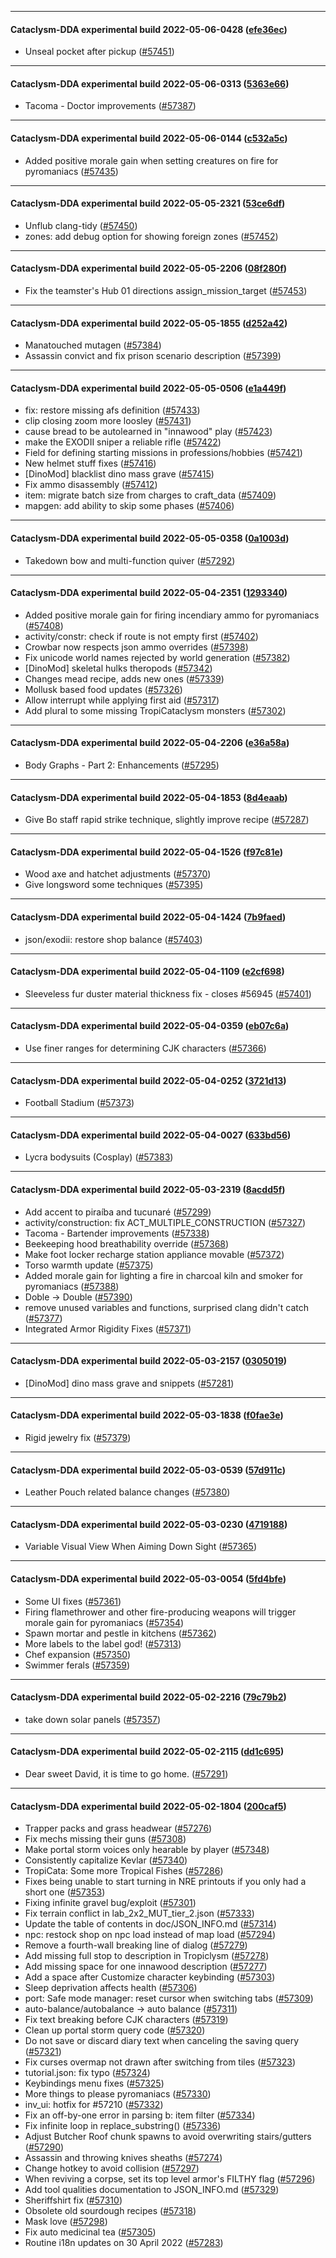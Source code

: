 
---

#### Cataclysm-DDA experimental build 2022-05-06-0428 ([efe36ec](https://github.com/CleverRaven/Cataclysm-DDA/releases/tag/cdda-experimental-2022-05-06-0428))

* Unseal pocket after pickup ([#57451](https://github.com/CleverRaven/Cataclysm-DDA/pull/57451))

---

#### Cataclysm-DDA experimental build 2022-05-06-0313 ([5363e66](https://github.com/CleverRaven/Cataclysm-DDA/releases/tag/cdda-experimental-2022-05-06-0313))

* Tacoma - Doctor improvements ([#57387](https://github.com/CleverRaven/Cataclysm-DDA/pull/57387))

---

#### Cataclysm-DDA experimental build 2022-05-06-0144 ([c532a5c](https://github.com/CleverRaven/Cataclysm-DDA/releases/tag/cdda-experimental-2022-05-06-0144))

* Added positive morale gain when setting creatures on fire for pyromaniacs ([#57435](https://github.com/CleverRaven/Cataclysm-DDA/pull/57435))

---

#### Cataclysm-DDA experimental build 2022-05-05-2321 ([53ce6df](https://github.com/CleverRaven/Cataclysm-DDA/releases/tag/cdda-experimental-2022-05-05-2321))

* Unflub clang-tidy ([#57450](https://github.com/CleverRaven/Cataclysm-DDA/pull/57450))
* zones: add debug option for showing foreign zones ([#57452](https://github.com/CleverRaven/Cataclysm-DDA/pull/57452))

---

#### Cataclysm-DDA experimental build 2022-05-05-2206 ([08f280f](https://github.com/CleverRaven/Cataclysm-DDA/releases/tag/cdda-experimental-2022-05-05-2206))

* Fix the teamster's Hub 01 directions assign_mission_target ([#57453](https://github.com/CleverRaven/Cataclysm-DDA/pull/57453))

---

#### Cataclysm-DDA experimental build 2022-05-05-1855 ([d252a42](https://github.com/CleverRaven/Cataclysm-DDA/releases/tag/cdda-experimental-2022-05-05-1855))

* Manatouched mutagen ([#57384](https://github.com/CleverRaven/Cataclysm-DDA/pull/57384))
* Assassin convict and fix prison scenario description ([#57399](https://github.com/CleverRaven/Cataclysm-DDA/pull/57399))

---

#### Cataclysm-DDA experimental build 2022-05-05-0506 ([e1a449f](https://github.com/CleverRaven/Cataclysm-DDA/releases/tag/cdda-experimental-2022-05-05-0506))

* fix: restore missing afs definition ([#57433](https://github.com/CleverRaven/Cataclysm-DDA/pull/57433))
* clip closing zoom more loosley ([#57431](https://github.com/CleverRaven/Cataclysm-DDA/pull/57431))
* cause bread to be autolearned in "innawood" play ([#57423](https://github.com/CleverRaven/Cataclysm-DDA/pull/57423))
* make the EXODII sniper a reliable rifle ([#57422](https://github.com/CleverRaven/Cataclysm-DDA/pull/57422))
* Field for defining starting missions in professions/hobbies ([#57421](https://github.com/CleverRaven/Cataclysm-DDA/pull/57421))
* New helmet stuff fixes ([#57416](https://github.com/CleverRaven/Cataclysm-DDA/pull/57416))
* [DinoMod] blacklist dino mass grave ([#57415](https://github.com/CleverRaven/Cataclysm-DDA/pull/57415))
* Fix ammo disassembly ([#57412](https://github.com/CleverRaven/Cataclysm-DDA/pull/57412))
* item: migrate batch size from charges to craft_data ([#57409](https://github.com/CleverRaven/Cataclysm-DDA/pull/57409))
* mapgen: add ability to skip some phases ([#57406](https://github.com/CleverRaven/Cataclysm-DDA/pull/57406))

---

#### Cataclysm-DDA experimental build 2022-05-05-0358 ([0a1003d](https://github.com/CleverRaven/Cataclysm-DDA/releases/tag/cdda-experimental-2022-05-05-0358))

* Takedown bow and multi-function quiver ([#57292](https://github.com/CleverRaven/Cataclysm-DDA/pull/57292))

---

#### Cataclysm-DDA experimental build 2022-05-04-2351 ([1293340](https://github.com/CleverRaven/Cataclysm-DDA/releases/tag/cdda-experimental-2022-05-04-2351))

* Added positive morale gain for firing incendiary ammo for pyromaniacs ([#57408](https://github.com/CleverRaven/Cataclysm-DDA/pull/57408))
* activity/constr: check if route is not empty first ([#57402](https://github.com/CleverRaven/Cataclysm-DDA/pull/57402))
* Crowbar now respects json ammo overrides ([#57398](https://github.com/CleverRaven/Cataclysm-DDA/pull/57398))
* Fix unicode world names rejected by world generation ([#57382](https://github.com/CleverRaven/Cataclysm-DDA/pull/57382))
* [DinoMod] skeletal hulks theropods ([#57342](https://github.com/CleverRaven/Cataclysm-DDA/pull/57342))
* Changes mead recipe, adds new ones ([#57339](https://github.com/CleverRaven/Cataclysm-DDA/pull/57339))
* Mollusk based food updates ([#57326](https://github.com/CleverRaven/Cataclysm-DDA/pull/57326))
* Allow interrupt while applying first aid ([#57317](https://github.com/CleverRaven/Cataclysm-DDA/pull/57317))
* Add plural to some missing TropiCataclysm monsters ([#57302](https://github.com/CleverRaven/Cataclysm-DDA/pull/57302))

---

#### Cataclysm-DDA experimental build 2022-05-04-2206 ([e36a58a](https://github.com/CleverRaven/Cataclysm-DDA/releases/tag/cdda-experimental-2022-05-04-2206))

* Body Graphs - Part 2: Enhancements ([#57295](https://github.com/CleverRaven/Cataclysm-DDA/pull/57295))

---

#### Cataclysm-DDA experimental build 2022-05-04-1853 ([8d4eaab](https://github.com/CleverRaven/Cataclysm-DDA/releases/tag/cdda-experimental-2022-05-04-1853))

* Give Bo staff rapid strike technique, slightly improve recipe ([#57287](https://github.com/CleverRaven/Cataclysm-DDA/pull/57287))

---

#### Cataclysm-DDA experimental build 2022-05-04-1526 ([f97c81e](https://github.com/CleverRaven/Cataclysm-DDA/releases/tag/cdda-experimental-2022-05-04-1526))

* Wood axe and hatchet adjustments ([#57370](https://github.com/CleverRaven/Cataclysm-DDA/pull/57370))
* Give longsword some techniques ([#57395](https://github.com/CleverRaven/Cataclysm-DDA/pull/57395))

---

#### Cataclysm-DDA experimental build 2022-05-04-1424 ([7b9faed](https://github.com/CleverRaven/Cataclysm-DDA/releases/tag/cdda-experimental-2022-05-04-1424))

* json/exodii: restore shop balance ([#57403](https://github.com/CleverRaven/Cataclysm-DDA/pull/57403))

---

#### Cataclysm-DDA experimental build 2022-05-04-1109 ([e2cf698](https://github.com/CleverRaven/Cataclysm-DDA/releases/tag/cdda-experimental-2022-05-04-1109))

* Sleeveless fur duster material thickness fix - closes #56945 ([#57401](https://github.com/CleverRaven/Cataclysm-DDA/pull/57401))

---

#### Cataclysm-DDA experimental build 2022-05-04-0359 ([eb07c6a](https://github.com/CleverRaven/Cataclysm-DDA/releases/tag/cdda-experimental-2022-05-04-0359))

* Use finer ranges for determining CJK characters ([#57366](https://github.com/CleverRaven/Cataclysm-DDA/pull/57366))

---

#### Cataclysm-DDA experimental build 2022-05-04-0252 ([3721d13](https://github.com/CleverRaven/Cataclysm-DDA/releases/tag/cdda-experimental-2022-05-04-0252))

* Football Stadium ([#57373](https://github.com/CleverRaven/Cataclysm-DDA/pull/57373))

---

#### Cataclysm-DDA experimental build 2022-05-04-0027 ([633bd56](https://github.com/CleverRaven/Cataclysm-DDA/releases/tag/cdda-experimental-2022-05-04-0027))

* Lycra bodysuits (Cosplay) ([#57383](https://github.com/CleverRaven/Cataclysm-DDA/pull/57383))

---

#### Cataclysm-DDA experimental build 2022-05-03-2319 ([8acdd5f](https://github.com/CleverRaven/Cataclysm-DDA/releases/tag/cdda-experimental-2022-05-03-2319))

* Add accent to piraíba and tucunaré ([#57299](https://github.com/CleverRaven/Cataclysm-DDA/pull/57299))
* activity/construction: fix ACT_MULTIPLE_CONSTRUCTION ([#57327](https://github.com/CleverRaven/Cataclysm-DDA/pull/57327))
* Tacoma - Bartender improvements ([#57338](https://github.com/CleverRaven/Cataclysm-DDA/pull/57338))
* Beekeeping hood breathability override ([#57368](https://github.com/CleverRaven/Cataclysm-DDA/pull/57368))
* Make foot locker recharge station appliance movable ([#57372](https://github.com/CleverRaven/Cataclysm-DDA/pull/57372))
* Torso warmth update ([#57375](https://github.com/CleverRaven/Cataclysm-DDA/pull/57375))
* Added morale gain for lighting a fire in charcoal kiln and smoker for pyromaniacs ([#57388](https://github.com/CleverRaven/Cataclysm-DDA/pull/57388))
* Doble -> Double ([#57390](https://github.com/CleverRaven/Cataclysm-DDA/pull/57390))
* remove unused variables and functions, surprised clang didn't catch ([#57377](https://github.com/CleverRaven/Cataclysm-DDA/pull/57377))
* Integrated Armor Rigidity Fixes ([#57371](https://github.com/CleverRaven/Cataclysm-DDA/pull/57371))

---

#### Cataclysm-DDA experimental build 2022-05-03-2157 ([0305019](https://github.com/CleverRaven/Cataclysm-DDA/releases/tag/cdda-experimental-2022-05-03-2157))

* [DinoMod] dino mass grave and snippets ([#57281](https://github.com/CleverRaven/Cataclysm-DDA/pull/57281))

---

#### Cataclysm-DDA experimental build 2022-05-03-1838 ([f0fae3e](https://github.com/CleverRaven/Cataclysm-DDA/releases/tag/cdda-experimental-2022-05-03-1838))

* Rigid jewelry fix ([#57379](https://github.com/CleverRaven/Cataclysm-DDA/pull/57379))

---

#### Cataclysm-DDA experimental build 2022-05-03-0539 ([57d911c](https://github.com/CleverRaven/Cataclysm-DDA/releases/tag/cdda-experimental-2022-05-03-0539))

* Leather Pouch related balance changes ([#57380](https://github.com/CleverRaven/Cataclysm-DDA/pull/57380))

---

#### Cataclysm-DDA experimental build 2022-05-03-0230 ([4719188](https://github.com/CleverRaven/Cataclysm-DDA/releases/tag/cdda-experimental-2022-05-03-0230))

* Variable Visual View When Aiming Down Sight ([#57365](https://github.com/CleverRaven/Cataclysm-DDA/pull/57365))

---

#### Cataclysm-DDA experimental build 2022-05-03-0054 ([5fd4bfe](https://github.com/CleverRaven/Cataclysm-DDA/releases/tag/cdda-experimental-2022-05-03-0054))

* Some UI fixes ([#57361](https://github.com/CleverRaven/Cataclysm-DDA/pull/57361))
* Firing flamethrower and other fire-producing weapons will trigger morale gain for pyromaniacs ([#57354](https://github.com/CleverRaven/Cataclysm-DDA/pull/57354))
* Spawn mortar and pestle in kitchens ([#57362](https://github.com/CleverRaven/Cataclysm-DDA/pull/57362))
* More labels to the label god! ([#57313](https://github.com/CleverRaven/Cataclysm-DDA/pull/57313))
* Chef expansion ([#57350](https://github.com/CleverRaven/Cataclysm-DDA/pull/57350))
* Swimmer ferals ([#57359](https://github.com/CleverRaven/Cataclysm-DDA/pull/57359))

---

#### Cataclysm-DDA experimental build 2022-05-02-2216 ([79c79b2](https://github.com/CleverRaven/Cataclysm-DDA/releases/tag/cdda-experimental-2022-05-02-2216))

* take down solar panels ([#57357](https://github.com/CleverRaven/Cataclysm-DDA/pull/57357))

---

#### Cataclysm-DDA experimental build 2022-05-02-2115 ([dd1c695](https://github.com/CleverRaven/Cataclysm-DDA/releases/tag/cdda-experimental-2022-05-02-2115))

* Dear sweet David, it is time to go home. ([#57291](https://github.com/CleverRaven/Cataclysm-DDA/pull/57291))

---

#### Cataclysm-DDA experimental build 2022-05-02-1804 ([200caf5](https://github.com/CleverRaven/Cataclysm-DDA/releases/tag/cdda-experimental-2022-05-02-1804))

* Trapper packs and grass headwear ([#57276](https://github.com/CleverRaven/Cataclysm-DDA/pull/57276))
* Fix mechs missing their guns ([#57308](https://github.com/CleverRaven/Cataclysm-DDA/pull/57308))
* Make portal storm voices only hearable by player ([#57348](https://github.com/CleverRaven/Cataclysm-DDA/pull/57348))
* Consistently capitalize Kevlar ([#57340](https://github.com/CleverRaven/Cataclysm-DDA/pull/57340))
* TropiCata: Some more Tropical Fishes ([#57286](https://github.com/CleverRaven/Cataclysm-DDA/pull/57286))
* Fixes being unable to start turning in NRE printouts if you only had a short one ([#57353](https://github.com/CleverRaven/Cataclysm-DDA/pull/57353))
* Fixing infinite gravel bug/exploit ([#57301](https://github.com/CleverRaven/Cataclysm-DDA/pull/57301))
* Fix terrain conflict in lab_2x2_MUT_tier_2.json ([#57333](https://github.com/CleverRaven/Cataclysm-DDA/pull/57333))
* Update the table of contents in doc/JSON_INFO.md ([#57314](https://github.com/CleverRaven/Cataclysm-DDA/pull/57314))
* npc: restock shop on npc load instead of map load ([#57294](https://github.com/CleverRaven/Cataclysm-DDA/pull/57294))
* Remove a fourth-wall breaking line of dialog ([#57279](https://github.com/CleverRaven/Cataclysm-DDA/pull/57279))
* Add missing full stop to description in Tropiclysm ([#57278](https://github.com/CleverRaven/Cataclysm-DDA/pull/57278))
* Add missing space for one innawood description ([#57277](https://github.com/CleverRaven/Cataclysm-DDA/pull/57277))
* Add a space after Customize character keybinding ([#57303](https://github.com/CleverRaven/Cataclysm-DDA/pull/57303))
* Sleep deprivation affects health ([#57306](https://github.com/CleverRaven/Cataclysm-DDA/pull/57306))
* port: Safe mode manager: reset cursor when switching tabs ([#57309](https://github.com/CleverRaven/Cataclysm-DDA/pull/57309))
* auto-balance/autobalance → auto balance ([#57311](https://github.com/CleverRaven/Cataclysm-DDA/pull/57311))
* Fix text breaking before CJK characters ([#57319](https://github.com/CleverRaven/Cataclysm-DDA/pull/57319))
* Clean up portal storm query code ([#57320](https://github.com/CleverRaven/Cataclysm-DDA/pull/57320))
* Do not save or discard diary text when canceling the saving query ([#57321](https://github.com/CleverRaven/Cataclysm-DDA/pull/57321))
* Fix curses overmap not drawn after switching from tiles ([#57323](https://github.com/CleverRaven/Cataclysm-DDA/pull/57323))
* tutorial.json: fix typo ([#57324](https://github.com/CleverRaven/Cataclysm-DDA/pull/57324))
* Keybindings menu fixes ([#57325](https://github.com/CleverRaven/Cataclysm-DDA/pull/57325))
* More things to please pyromaniacs ([#57330](https://github.com/CleverRaven/Cataclysm-DDA/pull/57330))
* inv_ui: hotfix for #57210 ([#57332](https://github.com/CleverRaven/Cataclysm-DDA/pull/57332))
* Fix an off-by-one error in parsing b: item filter ([#57334](https://github.com/CleverRaven/Cataclysm-DDA/pull/57334))
* Fix infinite loop in replace_substring() ([#57336](https://github.com/CleverRaven/Cataclysm-DDA/pull/57336))
* Adjust Butcher Roof chunk spawns to avoid overwriting stairs/gutters ([#57290](https://github.com/CleverRaven/Cataclysm-DDA/pull/57290))
* Assassin and throwing knives sheaths ([#57274](https://github.com/CleverRaven/Cataclysm-DDA/pull/57274))
* Change hotkey to avoid collision ([#57297](https://github.com/CleverRaven/Cataclysm-DDA/pull/57297))
* When reviving a corpse, set its top level armor's FILTHY flag ([#57296](https://github.com/CleverRaven/Cataclysm-DDA/pull/57296))
* Add tool qualities documentation to JSON_INFO.md ([#57329](https://github.com/CleverRaven/Cataclysm-DDA/pull/57329))
* Sheriffshirt fix ([#57310](https://github.com/CleverRaven/Cataclysm-DDA/pull/57310))
* Obsolete old sourdough recipes ([#57318](https://github.com/CleverRaven/Cataclysm-DDA/pull/57318))
* Mask love ([#57298](https://github.com/CleverRaven/Cataclysm-DDA/pull/57298))
* Fix auto medicinal tea ([#57305](https://github.com/CleverRaven/Cataclysm-DDA/pull/57305))
* Routine i18n updates on 30 April 2022 ([#57283](https://github.com/CleverRaven/Cataclysm-DDA/pull/57283))
